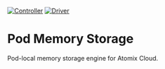 [![Controller](https://github.com/atomix/pod-memory/actions/workflows/controller.yml/badge.svg)](https://github.com/atomix/pod-memory/actions/workflows/controller.yml)
[![Driver](https://github.com/atomix/pod-memory/actions/workflows/driver.yml/badge.svg)](https://github.com/atomix/pod-memory/actions/workflows/driver.yml)

# Pod Memory Storage
Pod-local memory storage engine for Atomix Cloud.
